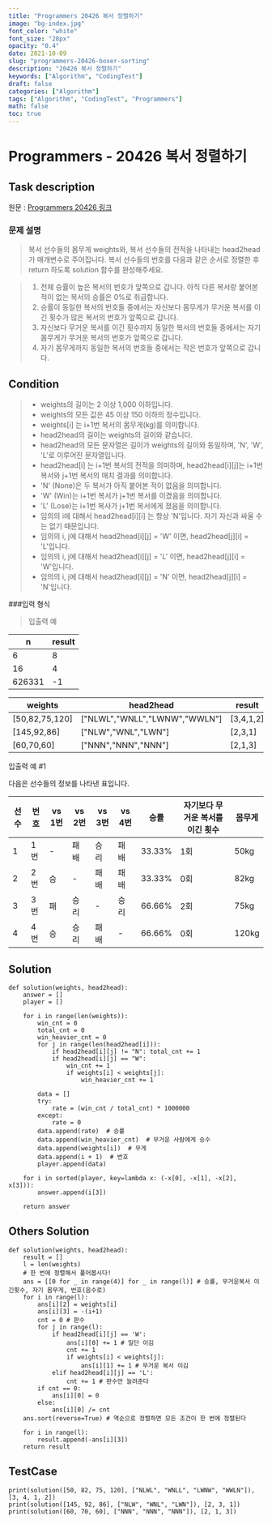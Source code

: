 ```yaml
---
title: "Programmers 20426 복서 정렬하기"
image: "bg-index.jpg"
font_color: "white"
font_size: "28px"
opacity: "0.4"
date: 2021-10-09
slug: "programmers-20426-boxer-sorting"
description: "20426 복서 정렬하기"
keywords: ["Algorithm", "CodingTest"]
draft: false
categories: ["Algorithm"]
tags: ["Algorithm", "CodingTest", "Programmers"]
math: false
toc: true
---
```


# Programmers - 20426 복서 정렬하기

## Task description

원문 : <a href="https://programmers.co.kr/learn/courses/30/lessons/20426">Programmers 20426 링크</a>

### 문제 설명
> 복서 선수들의 몸무게 weights와, 복서 선수들의 전적을 나타내는 head2head가 매개변수로 주어집니다. 복서 선수들의 번호를 다음과 같은 순서로 정렬한 후 return 하도록 solution 함수를 완성해주세요.

> 1. 전체 승률이 높은 복서의 번호가 앞쪽으로 갑니다. 아직 다른 복서랑 붙어본 적이 없는 복서의 승률은 0%로 취급합니다.
> 2. 승률이 동일한 복서의 번호들 중에서는 자신보다 몸무게가 무거운 복서를 이긴 횟수가 많은 복서의 번호가 앞쪽으로 갑니다.
> 3. 자신보다 무거운 복서를 이긴 횟수까지 동일한 복서의 번호들 중에서는 자기 몸무게가 무거운 복서의 번호가 앞쪽으로 갑니다.
> 4. 자기 몸무게까지 동일한 복서의 번호들 중에서는 작은 번호가 앞쪽으로 갑니다.





## Condition
>- weights의 길이는 2 이상 1,000 이하입니다.
>- weights의 모든 값은 45 이상 150 이하의 정수입니다.
>- weights[i] 는 i+1번 복서의 몸무게(kg)를 의미합니다.
>- head2head의 길이는 weights의 길이와 같습니다.
>- head2head의 모든 문자열은 길이가 weights의 길이와 동일하며, 'N', 'W', 'L'로 이루어진 문자열입니다.
>- head2head[i] 는 i+1번 복서의 전적을 의미하며, head2head[i][j]는 i+1번 복서와 j+1번 복서의 매치 결과를 의미합니다.
>- 'N' (None)은 두 복서가 아직 붙어본 적이 없음을 의미합니다.
>- 'W' (Win)는 i+1번 복서가 j+1번 복서를 이겼음을 의미합니다.
>- 'L' (Lose)는 i+1번 복사가 j+1번 복서에게 졌음을 의미합니다.
>- 임의의 i에 대해서 head2head[i][i] 는 항상 'N'입니다. 자기 자신과 싸울 수는 없기 때문입니다.
>- 임의의 i, j에 대해서 head2head[i][j] = 'W' 이면, head2head[j][i] = 'L'입니다.
>- 임의의 i, j에 대해서 head2head[i][j] = 'L' 이면, head2head[j][i] = 'W'입니다.
>- 임의의 i, j에 대해서 head2head[i][j] = 'N' 이면, head2head[j][i] = 'N'입니다.

###입력 형식
>입출력 예

n	|	result	
---|----
6	|	8
16	|	4
626331 |  -1

weights	| head2head	| result
---|----|--------
[50,82,75,120]	|["NLWL","WNLL","LWNW","WWLN"]	|[3,4,1,2]
[145,92,86]	|["NLW","WNL","LWN"]|	[2,3,1]
[60,70,60]	|["NNN","NNN","NNN"]	|[2,1,3]


입출력 예 #1

다음은 선수들의 정보를 나타낸 표입니다.

선수 | 번호|	vs 1번|	vs 2번|	vs 3번	|vs 4번	|승률|	자기보다 무거운 복서를 이긴 횟수	|몸무게
--|--|--|---|---|---|---|---|---
1 | 1번	|-	|패배	|승리|	패배|	33.33%	|1회	|50kg
2 |2번	|승|	-	|패배|	패배|	33.33%|	0회|	82kg
3 |3번	|패|	승리	|-	|승리	|66.66%	|2회|	75kg
4 |4번	|승|	승리	|패배	|-	|66.66%	|0회	|120kg


## Solution 

```
def solution(weights, head2head):
    answer = []
    player = []

    for i in range(len(weights)):
        win_cnt = 0
        total_cnt = 0
        win_heavier_cnt = 0
        for j in range(len(head2head[i])):
            if head2head[i][j] != "N": total_cnt += 1
            if head2head[i][j] == "W":
                win_cnt += 1
                if weights[i] < weights[j]:
                    win_heavier_cnt += 1

        data = []
        try:
            rate = (win_cnt / total_cnt) * 1000000
        except:
            rate = 0
        data.append(rate)  # 승률
        data.append(win_heavier_cnt)  # 무거운 사람에게 승수
        data.append(weights[i])  # 무게
        data.append(i + 1)  # 번호
        player.append(data)

    for i in sorted(player, key=lambda x: (-x[0], -x[1], -x[2], x[3])):
        answer.append(i[3])

    return answer

```



## Others Solution 
```
def solution(weights, head2head):
    result = []
    l = len(weights)
    # 한 번에 정렬해서 풀어봅시다!
    ans = [[0 for _ in range(4)] for _ in range(l)] # 승률, 무거운복서 이긴횟수, 자기 몸무게, 번호(음수로)
    for i in range(l):
        ans[i][2] = weights[i]
        ans[i][3] = -(i+1)
        cnt = 0 # 판수
        for j in range(l):
            if head2head[i][j] == 'W':
                ans[i][0] += 1 # 일단 이김
                cnt += 1
                if weights[i] < weights[j]:
                    ans[i][1] += 1 # 무거운 복서 이김
            elif head2head[i][j] == 'L':
                cnt += 1 # 판수만 늘려준다
        if cnt == 0:
            ans[i][0] = 0
        else:
            ans[i][0] /= cnt
    ans.sort(reverse=True) # 역순으로 정렬하면 모든 조건이 한 번에 정렬된다

    for i in range(l):
        result.append(-ans[i][3])
    return result
```

## TestCase
```
print(solution([50, 82, 75, 120], ["NLWL", "WNLL", "LWNW", "WWLN"]), [3, 4, 1, 2])
print(solution([145, 92, 86], ["NLW", "WNL", "LWN"]), [2, 3, 1])
print(solution([60, 70, 60], ["NNN", "NNN", "NNN"]), [2, 1, 3])


```
